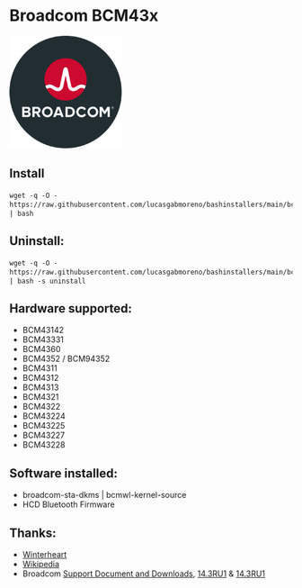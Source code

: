 # Broadcom BCM43x
<img src="preview.svg" width="200">

## Install
```
wget -q -O - https://raw.githubusercontent.com/lucasgabmoreno/bashinstallers/main/bcm43x/install.sh | bash
```

## Uninstall:
```
wget -q -O - https://raw.githubusercontent.com/lucasgabmoreno/bashinstallers/main/bcm43x/install.sh | bash -s uninstall
```

## Hardware supported:
* BCM43142
* BCM43331
* BCM4360 
* BCM4352 / BCM94352
* BCM4311
* BCM4312
* BCM4313
* BCM4321
* BCM4322
* BCM43224
* BCM43225
* BCM43227
* BCM43228

## Software installed:
* broadcom-sta-dkms | bcmwl-kernel-source
* HCD Bluetooth Firmware

## Thanks:
* [Winterheart](https://github.com/winterheart/broadcom-bt-firmware)
* [Wikipedia](https://upload.wikimedia.org/wikipedia/commons/0/06/Broadcom_Ltd_Logo.svg)
* Broadcom [Support Document and Downloads](http://www.broadcom.com/support/802.11/linux_sta.php), [14.3RU1](https://linux-repo.us.securitycloud.symantec.com/sep_linux/14.3RU1/supported_kernels.html) & [14.3RU1](https://linux-repo.us.securitycloud.symantec.com/sep_linux/14.3RU2/supported_kernels.html)
